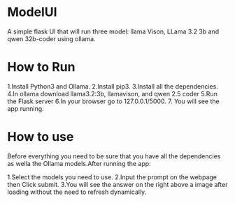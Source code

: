 # ModelUI
A simple flask UI that will run three model: llama Vison, LLama 3.2 3b and qwen 32b-coder using ollama.


# How to Run
1.Install Python3 and Ollama.
2.Install pip3.
3.Install all the dependencies.
4.In ollama download llama3.2:3b, llamavison, and qwen 2.5 coder
5.Run the Flask server
6.In your browser go to 127.0.0.1/5000.
7. You will see the app running.


# How to use
Before everything you need to be sure that you have all the dependencies as wella the Ollama models.After running the app:

1.Select the models you need to use.
2.Input the prompt on the webpage then Click submit.
3.You will see the answer on the right above a image after loading without the need to refresh dynamically.
